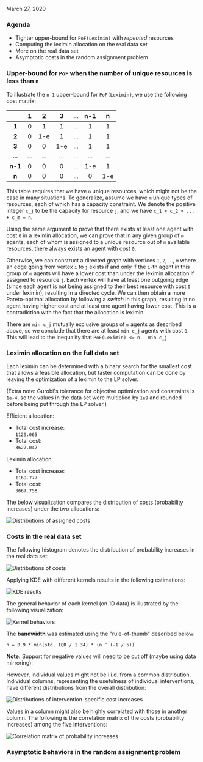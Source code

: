 March 27, 2020

### Agenda
- Tighter upper-bound for `PoF(Leximin)` with _repeated_ resources
- Computing the leximin allocation on the real data set
- More on the real data set
- Asymptotic costs in the random assignment problem

### Upper-bound for `PoF` when the number of unique resources is less than `n`

To illustrate the `n-1` upper-bound for `PoF(Leximin)`, we use the following cost matrix:

|     |  1  |  2  |  3  | ... | n-1 |  n  |
|:---:|:---:|:---:|:---:|:---:|:---:|:---:|
|__1__|  0  |  1  |  1  | ... |  1  |  1  |
|__2__|  0  | 1-e |  1  | ... |  1  |  1  |
|__3__|  0  |  0  | 1-e | ... |  1  |  1  |
|__...__| ... | ... | ... | ... | ... | ... |
|__n-1__|  0  |  0  |  0  | ... | 1-e |  1  |
|__n__|  0  |  0  |  0  | ... |  0  | 1-e |

This table requires that we have `n` unique resources, which might not be the case in many situations. To generalize, assume we have `m` unique types of resources, each of which has a capacity constraint. We denote the positive integer `c_j` to be the capacity for resource `j`, and we have `c_1 + c_2 + ... + c_m = n`.

Using the same argument to prove that there exists at least one agent with cost `0` in a leximin allocation, we can prove that in any given group of `m` agents, each of whom is assigned to a unique resource out of `m` available resources, there always exists an agent with cost `0`.

Otherwise, we can construct a directed graph with vertices `1`, `2`, ..., `m` where an edge going from vertex `i` to `j` exists if and only if the `i`-th agent in this group of `m` agents will have a lower cost than under the leximin allocation if assigned to resource `j`. Each vertex will have at least one outgoing edge (since each agent is not being assigned to their best resource with cost `0` under leximin), resulting in a directed cycle. We can then obtain a more Pareto-optimal allocation by following a _switch_ in this graph, resulting in no agent having higher cost and at least one agent having lower cost. This is a contradiction with the fact that the allocation is leximin.

There are `min c_j` mutually exclusive groups of `m` agents as described above, so we conclude that there are at least `min c_j` agents with cost `0`. This will lead to the inequality that `PoF(Leximin) <= n - min c_j`.

### Leximin allocation on the full data set

Each leximin can be determined with a binary search for the smallest cost that allows a feasible allocation, but
faster computation can be done by leaving the optimization of a leximin to the LP solver.

(Extra note: Gurobi's tolerance for objective optimization and constraints is `1e-4`, so the values in the data set were multiplied by `1e9` and rounded before being put through the LP solver.)

Efficient allocation:
- Total cost increase: <br/>
`1129.065`
- Total cost: <br/>
`3627.047`

Leximin allocation:
- Total cost increase: <br/>
`1169.777`
- Total cost: <br/>
`3667.758`

The below visualization compares the distribution of costs (probability increases) under the two allocations:

![Distributions of assigned costs](https://github.com/KrisNguyen135/FairBayesianOpt/blob/master/media/03_24_assigned_cost_increase_dist.png)

### Costs in the real data set

The following histogram denotes the distribution of probability increases in the real data set:

![Distributions of costs](https://github.com/KrisNguyen135/FairBayesianOpt/blob/master/media/03_25_cost_dist.png)

Applying KDE with different kernels results in the following estimations:

![KDE results](https://github.com/KrisNguyen135/FairBayesianOpt/blob/master/media/03_25_kde.png)

The general behavior of each kernel (on 1D data) is illustrated by the following visualization:

![Kernel behaviors](https://scikit-learn.org/stable/_images/sphx_glr_plot_kde_1d_0021.png)

The __bandwidth__ was estimated using the "rule-of-thumb" described below:

`h = 0.9 * min(std, IQR / 1.34) * (n ^ (-1 / 5))`

__Note:__ Support for negative values will need to be cut off (maybe using data mirroring).

However, individual values might not be i.i.d. from a common distribution. Individual columns, representing the usefulness of individual interventions, have different distributions from the overall distribution:

![Distributions of intervention-specific cost increases](https://github.com/KrisNguyen135/FairBayesianOpt/blob/master/media/03_25_intv_cost_dist.png)

Values in a column might also be highly correlated with those in another column. The following is the correlation matrix of the costs (probability increases) among the five interventions:

![Correlation matrix of probability increases](https://github.com/KrisNguyen135/FairBayesianOpt/blob/master/media/03_25_corr_mat.png)

### Asymptotic behaviors in the random assignment problem
